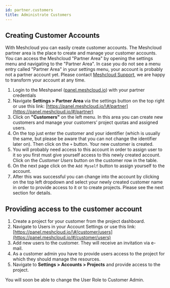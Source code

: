 ```yaml
---
id: partner.customers
title: Administrate Customers
---
```


## Creating Customer Accounts

With Meshcloud you can easily create customer accounts. The Meshcloud partner area is the place to create and manage your customer accounts. You can access the Meshcloud "Partner Area" by opening the settings menu and navigating to the "Partner Area". In case you do not see a menu entry called "Partner Area" in your settings menu, your account is probably not a partner account yet. Please contact [Meshcloud Support](https://support.meshcloud.io),  we are happy to transform your account at any time.

1. Login to the Meshpanel \([panel.meshcloud.io](https://panel.meshcloud.io)\) with your partner credentials
2. Navigate **Settings &gt; Partner Area** via the settings button on the top right or use this link:
   [https://panel.meshcloud.io/\#/partner](https://panel.meshcloud.io/#/partner)
3. Click on **"Customers"** on the left menu. In this area you can create new customers and manage
   your customers’ project quotas and assigned users.
4. On the top just enter the customer and your identifier (which is usually the same, but please be aware that you can not change the identifier later on). Then click on the `+` button. Your new customer is created.
5. You will probably need access to this account in order to assign user to it so you first must give yourself access to this newly created account. Click on the *Customer Users* button on the customer row in the table.
6. On the next page click on the `Add Myself` button to assign yourself to the account.
7. After this was successful you can change into the account by clicking on the top left dropdown and select your newly created customer name in order to provide access to it or to create projects. Please see the next section for details.

## Providing access to the customer account

1. Create a project for your customer from the project dashboard.
2. Navigate to Users in your Account Settings or use this link:
    [https://panel.meshcloud.io/\#/customer/users](https://panel.meshcloud.io/#/customer/users)
3. Add new users to the customer. They will receive an invitation via e-mail.
4. As a customer admin you have to provide users access to the project for which they should manage the resources.
5. Navigate to **Settings &gt; Accounts &gt; Projects** and provide access to the project.

You will soon be able to change the User Role to Customer Admin.



